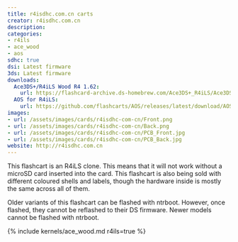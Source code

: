 ```yaml
---
title: r4isdhc.com.cn carts
creator: r4isdhc.com.cn
description:
categories:
- r4ils
- ace_wood
- aos
sdhc: true
dsi: Latest firmware
3ds: Latest firmware
downloads:
  Ace3DS+/R4iLS Wood R4 1.62:
    url: https://flashcard-archive.ds-homebrew.com/Ace3DS+_R4iLS/Ace3DS+_R4iLS_Wood_R4_1.62.zip
  AOS for R4iLS:
    url: https://github.com/flashcarts/AOS/releases/latest/download/AOS_R4iLS.zip
images:
- url: /assets/images/cards/r4isdhc-com-cn/Front.png
- url: /assets/images/cards/r4isdhc-com-cn/Back.png
- url: /assets/images/cards/r4isdhc-com-cn/PCB_Front.jpg
- url: /assets/images/cards/r4isdhc-com-cn/PCB_Back.jpg
website: http://r4isdhc.com.cn
---
```


This flashcart is an R4iLS clone. This means that it will not work without a microSD card inserted into the card. This flashcart is also being sold with different coloured shells and labels, though the hardware inside is mostly the same across all of them.

Older variants of this flashcart can be flashed with ntrboot. However, once flashed, they cannot be reflashed to their DS firmware. Newer models cannot be flashed with ntrboot.

{% include kernels/ace_wood.md r4ils=true %}